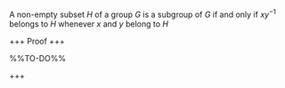 A non-empty subset $H$ of a group $G$ is a subgroup of $G$ if and only if $xy^{-1}$ belongs to $H$ whenever $x$ and $y$ belong to $H$

+++
Proof
+++

%%TO-DO%%

+++